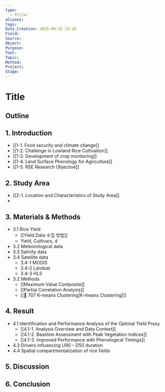 ```yaml
---
type:
  - Pillar
aliases:
tags:
Date_Creation: 2025-09-25 13:18
Field:
Source:
Object:
Purpose:
Tool:
Topic:
Method:
Project:
Stage:
---
```


# Title
## Outline

## 1. Introduction
- [[1-1. Food security and climate change]]
- [[1-2. Challenge in Lowland Rice Cultivation]]
- [[1-3. Development of crop monitoring]]
- [[1-4. Land Surface Phenology for Agriculture]]
- [[1-5. RSE Research Objective]]
## 2. Study Area
- [[2-1. Location and Characteristics of Study Area]]
- 
## 3. Materials & Methods
- 3.1 Rice Yield
	- [[Yield Data 수집 방법]]
	- Yield, Cultivars, d
- 3.2 Meteorological data
- 3.3 Salinity data
- 3.4 Satellite data
	- 3.4-1 MODIS
	- 3.4-2 Landsat
	- 3.4-3 HLS
- 3.2 Methods
	- [[Maximum Value Composite]]
	- [[Partial Correlation Analysis]]
	- [[🔬 707 K-means Clustering|K-means Clustering|]]
## 4. Result
- 4.1 Identification and Performance Analysis of the Optimal Yield Proxy
	- [[4.1-1. Analysis Overview and Data Context]]
	- [[4.1-2. Baseline Assessment with Peak Vegetation Indices]]
	- [[4.1-3. Improved Performance with Phenological Timings]]
- 4.3 Drivers influencing U90 – D50 duration
- 4.4 Spatial compartmentalization of rice fields
## 5. Discussion

## 6. Conclusion
